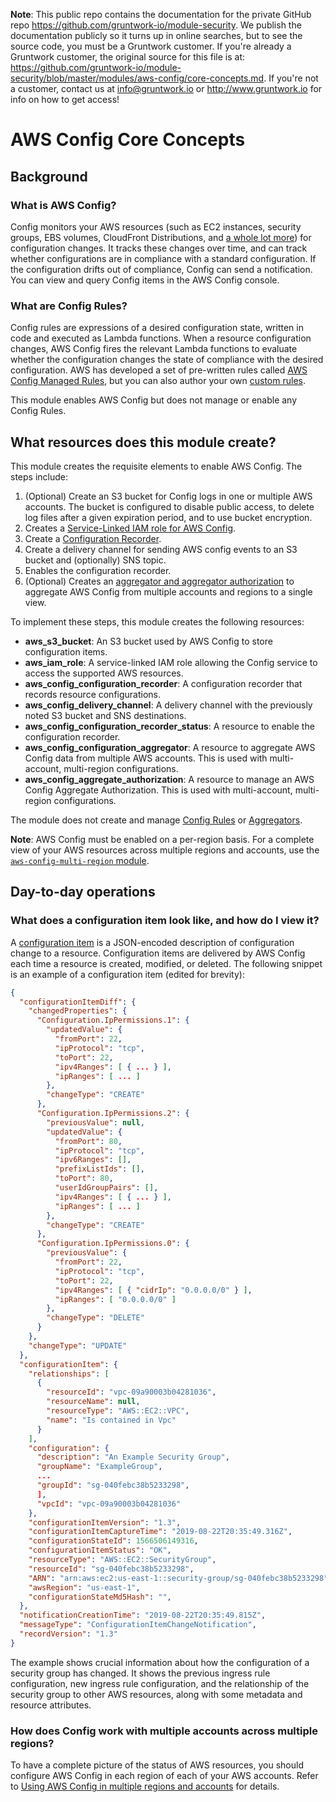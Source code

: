 **Note**: This public repo contains the documentation for the private GitHub repo <https://github.com/gruntwork-io/module-security>.
We publish the documentation publicly so it turns up in online searches, but to see the source code, you must be a Gruntwork customer.
If you're already a Gruntwork customer, the original source for this file is at: <https://github.com/gruntwork-io/module-security/blob/master/modules/aws-config/core-concepts.md>.
If you're not a customer, contact us at <info@gruntwork.io> or <http://www.gruntwork.io> for info on how to get access!

# AWS Config Core Concepts

## Background

### What is AWS Config?
Config monitors your AWS resources (such as EC2 instances, security groups, EBS volumes, CloudFront Distributions, and [a whole lot more](https://docs.aws.amazon.com/config/latest/developerguide/resource-config-reference.html)) for configuration changes. It tracks these changes over time, and can track whether configurations are in compliance with a standard configuration. If the configuration drifts out of compliance, Config can send a notification. You can view and query Config items in the AWS Config console.

### What are Config Rules?
Config rules are expressions of a desired configuration state, written in code and executed as Lambda functions. When a resource configuration changes, AWS Config fires the relevant Lambda functions to evaluate whether the configuration changes the state of compliance with the desired configuration. AWS has developed a set of pre-written rules called [AWS Config Managed Rules](https://docs.aws.amazon.com/config/latest/developerguide/managed-rules-by-aws-config.html), but you can also author your own [custom rules](https://docs.aws.amazon.com/config/latest/developerguide/evaluate-config_develop-rules_nodejs.html).

This module enables AWS Config but does not manage or enable any Config Rules.

## What resources does this module create?

This module creates the requisite elements to enable AWS Config. The steps include:

1. (Optional) Create an S3 bucket for Config logs in one or multiple AWS accounts. The bucket is configured to disable public access, to delete log files after a given expiration period, and to use bucket encryption.
1. Creates a [Service-Linked IAM role for AWS Config](https://docs.aws.amazon.com/config/latest/developerguide/using-service-linked-roles.html).
1. Create a [Configuration
   Recorder](https://docs.aws.amazon.com/config/latest/developerguide/config-concepts.html#config-recorder).
1. Create a delivery channel for sending AWS config events to an S3 bucket and (optionally) SNS topic.
1. Enables the configuration recorder.
1. (Optional) Creates an [aggregator and aggregator authorization](https://docs.aws.amazon.com/config/latest/developerguide/aggregate-data.html) to aggregate AWS Config from multiple accounts and regions to a single view.

To implement these steps, this module creates the following resources:

- **aws_s3_bucket**: An S3 bucket used by AWS Config to store configuration items.
- **aws_iam_role**: A service-linked IAM role allowing the Config service to access the supported AWS resources.
- **aws_config_configuration_recorder**: A configuration recorder that records resource configurations.
- **aws_config_delivery_channel**: A delivery channel with the previously noted S3 bucket and SNS destinations.
- **aws_config_configuration_recorder_status**: A resource to enable the configuration recorder.
- **aws_config_configuration_aggregator**: A resource to aggregate AWS Config data from multiple AWS accounts. This is used with multi-account, multi-region configurations.
- **aws_config_aggregate_authorization**: A resource to manage an AWS Config Aggregate Authorization. This is used with multi-account, multi-region configurations.

The module does not create and manage [Config
Rules](https://docs.aws.amazon.com/config/latest/developerguide/config-concepts.html#aws-config-rules) or
[Aggregators](https://docs.aws.amazon.com/config/latest/developerguide/config-concepts.html#multi-account-multi-region-data-aggregation).

**Note**: AWS Config must be enabled on a per-region basis. For a complete view of your AWS resources across multiple regions and accounts, use the [`aws-config-multi-region` module](/modules/aws-config-multi-region/).


## Day-to-day operations

### What does a configuration item look like, and how do I view it?
A [configuration item](https://docs.aws.amazon.com/config/latest/developerguide/config-item-table.html) is a JSON-encoded description of configuration change to a resource. Configuration items are delivered by AWS Config each time a resource is created, modified, or deleted. The following snippet is an example of a configuration item (edited for brevity):

```json
{
  "configurationItemDiff": {
    "changedProperties": {
      "Configuration.IpPermissions.1": {
        "updatedValue": {
          "fromPort": 22,
          "ipProtocol": "tcp",
          "toPort": 22,
          "ipv4Ranges": [ { ... } ],
          "ipRanges": [ ... ]
        },
        "changeType": "CREATE"
      },
      "Configuration.IpPermissions.2": {
        "previousValue": null,
        "updatedValue": {
          "fromPort": 80,
          "ipProtocol": "tcp",
          "ipv6Ranges": [],
          "prefixListIds": [],
          "toPort": 80,
          "userIdGroupPairs": [],
          "ipv4Ranges": [ { ... } ],
          "ipRanges": [ ... ]
        },
        "changeType": "CREATE"
      },
      "Configuration.IpPermissions.0": {
        "previousValue": {
          "fromPort": 22,
          "ipProtocol": "tcp",
          "toPort": 22,
          "ipv4Ranges": [ { "cidrIp": "0.0.0.0/0" } ],
          "ipRanges": [ "0.0.0.0/0" ]
        },
        "changeType": "DELETE"
      }
    },
    "changeType": "UPDATE"
  },
  "configurationItem": {
    "relationships": [
      {
        "resourceId": "vpc-09a90003b04281036",
        "resourceName": null,
        "resourceType": "AWS::EC2::VPC",
        "name": "Is contained in Vpc"
      }
    ],
    "configuration": {
      "description": "An Example Security Group",
      "groupName": "ExampleGroup",
      ...
      "groupId": "sg-040febc38b5233298",
      ],
      "vpcId": "vpc-09a90003b04281036"
    },
    "configurationItemVersion": "1.3",
    "configurationItemCaptureTime": "2019-08-22T20:35:49.316Z",
    "configurationStateId": 1566506149316,
    "configurationItemStatus": "OK",
    "resourceType": "AWS::EC2::SecurityGroup",
    "resourceId": "sg-040febc38b5233298",
    "ARN": "arn:aws:ec2:us-east-1::security-group/sg-040febc38b5233298",
    "awsRegion": "us-east-1",
    "configurationStateMd5Hash": "",
  },
  "notificationCreationTime": "2019-08-22T20:35:49.815Z",
  "messageType": "ConfigurationItemChangeNotification",
  "recordVersion": "1.3"
}
```

The example shows crucial information about how the configuration of a security group has changed. It shows the previous ingress rule configuration, new ingress rule configuration, and the relationship of the security group to other AWS resources, along with some metadata and resource attributes.

### How does Config work with multiple accounts across multiple regions?
To have a complete picture of the status of AWS resources, you should configure AWS Config in each region of each of your AWS accounts. Refer to [Using AWS Config in multiple regions and accounts](../aws-config-multi-region/core-concepts.md#using-aws-config-in-multiple-regions-and-accounts) for details.
